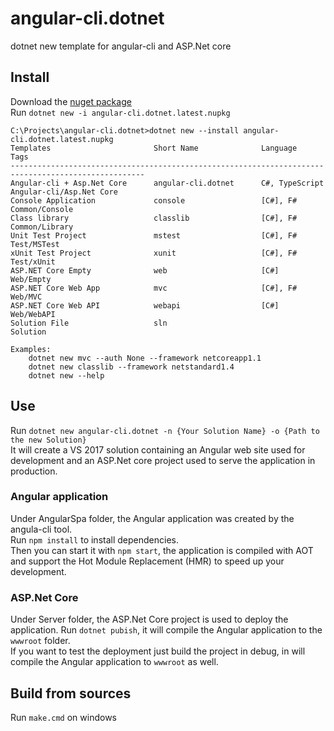 # angular-cli.dotnet
dotnet new template for angular-cli and ASP.Net core 
## Install
Download the [nuget package](https://github.com/aguacongas/angular-cli.dotnet/raw/master/angular-cli.dotnet.latest.nupkg)  
Run `dotnet new -i angular-cli.dotnet.latest.nupkg`
```
C:\Projects\angular-cli.dotnet>dotnet new --install angular-cli.dotnet.latest.nupkg
Templates                       Short Name              Language            Tags
----------------------------------------------------------------------------------------------------
Angular-cli + Asp.Net Core      angular-cli.dotnet      C#, TypeScript      Angular-cli/Asp.Net Core
Console Application             console                 [C#], F#            Common/Console
Class library                   classlib                [C#], F#            Common/Library
Unit Test Project               mstest                  [C#], F#            Test/MSTest
xUnit Test Project              xunit                   [C#], F#            Test/xUnit
ASP.NET Core Empty              web                     [C#]                Web/Empty
ASP.NET Core Web App            mvc                     [C#], F#            Web/MVC
ASP.NET Core Web API            webapi                  [C#]                Web/WebAPI
Solution File                   sln                                         Solution

Examples:
    dotnet new mvc --auth None --framework netcoreapp1.1
    dotnet new classlib --framework netstandard1.4
    dotnet new --help
```
## Use
Run `dotnet new angular-cli.dotnet -n {Your Solution Name} -o {Path to the new Solution}`  
It will create a VS 2017 solution containing an Angular web site used for development and an ASP.Net core project used to serve the application in production.  
### Angular application
Under AngularSpa folder, the Angular application was created by the angula-cli tool.  
Run `npm install` to install dependencies.  
Then you can start it with `npm start`, the application is compiled with AOT and support the Hot Module Replacement (HMR) to speed up your development.   
### ASP.Net Core
Under Server folder, the ASP.Net Core project is used to deploy the application.
Run `dotnet pubish`, it will compile the Angular application to the `wwwroot` folder.  
If you want to test the deployment just build the project in debug, in will compile the Angular application to `wwwroot` as well.  
## Build from sources  
Run `make.cmd` on windows
